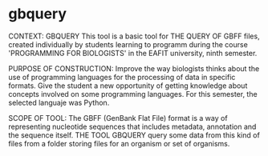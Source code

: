 # gbquery
CONTEXT:
GBQUERY This tool is a basic tool for THE QUERY OF GBFF files, created individually by students learning to programm during the course 'PROGRAMMING FOR BIOLOGISTS' in the EAFIT university, ninth semester. 

PURPOSE OF CONSTRUCTION:
Improve the way biologists thinks about the use of programming languages for the processing of data in specific formats.
Give the student a new opportunity of getting knowledge about concepts involved on some programming languages.
For this semester, the selected languaje was Python.

SCOPE OF TOOL:
The GBFF (GenBank Flat File) format is a way of representing nucleotide sequences that includes metadata, annotation and the sequence itself.
THE TOOL GBQUERY query some data from this kind of files from a folder storing files for an organism or set of organisms.
